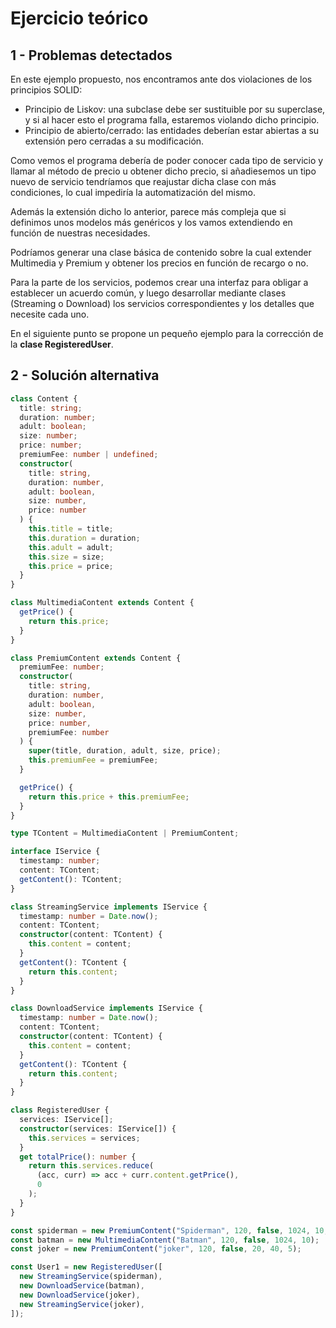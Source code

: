 # Ejercicio teórico

## 1 - Problemas detectados

En este ejemplo propuesto, nos encontramos ante dos violaciones de los principios SOLID:

- Principio de Liskov: una subclase debe ser sustituible por su superclase, y si al hacer esto el programa falla, estaremos violando dicho principio.
- Principio de abierto/cerrado: las entidades deberían estar abiertas a su extensión pero cerradas a su modificación.

Como vemos el programa debería de poder conocer cada tipo de servicio y llamar al método de precio u obtener dicho precio, si añadiesemos un tipo nuevo de servicio tendríamos que reajustar dicha clase con más condiciones, lo cual impediría la automatización del mismo.

Además la extensión dicho lo anterior, parece más compleja que si definimos unos modelos más genéricos y los vamos extendiendo en función de nuestras necesidades.

Podríamos generar una clase básica de contenido sobre la cual extender Multimedia y Premium y obtener los precios en función de recargo o no.

Para la parte de los servicios, podemos crear una interfaz para obligar a establecer un acuerdo común, y luego desarrollar mediante clases (Streaming o Download) los servicios correspondientes y los detalles que necesite cada uno.

En el siguiente punto se propone un pequeño ejemplo para la corrección de la **clase RegisteredUser**.

## 2 - Solución alternativa

```typescript
class Content {
  title: string;
  duration: number;
  adult: boolean;
  size: number;
  price: number;
  premiumFee: number | undefined;
  constructor(
    title: string,
    duration: number,
    adult: boolean,
    size: number,
    price: number
  ) {
    this.title = title;
    this.duration = duration;
    this.adult = adult;
    this.size = size;
    this.price = price;
  }
}

class MultimediaContent extends Content {
  getPrice() {
    return this.price;
  }
}

class PremiumContent extends Content {
  premiumFee: number;
  constructor(
    title: string,
    duration: number,
    adult: boolean,
    size: number,
    price: number,
    premiumFee: number
  ) {
    super(title, duration, adult, size, price);
    this.premiumFee = premiumFee;
  }

  getPrice() {
    return this.price + this.premiumFee;
  }
}

type TContent = MultimediaContent | PremiumContent;

interface IService {
  timestamp: number;
  content: TContent;
  getContent(): TContent;
}

class StreamingService implements IService {
  timestamp: number = Date.now();
  content: TContent;
  constructor(content: TContent) {
    this.content = content;
  }
  getContent(): TContent {
    return this.content;
  }
}

class DownloadService implements IService {
  timestamp: number = Date.now();
  content: TContent;
  constructor(content: TContent) {
    this.content = content;
  }
  getContent(): TContent {
    return this.content;
  }
}

class RegisteredUser {
  services: IService[];
  constructor(services: IService[]) {
    this.services = services;
  }
  get totalPrice(): number {
    return this.services.reduce(
      (acc, curr) => acc + curr.content.getPrice(),
      0
    );
  }
}

const spiderman = new PremiumContent("Spiderman", 120, false, 1024, 10, 6);
const batman = new MultimediaContent("Batman", 120, false, 1024, 10);
const joker = new PremiumContent("joker", 120, false, 20, 40, 5);

const User1 = new RegisteredUser([
  new StreamingService(spiderman),
  new DownloadService(batman),
  new DownloadService(joker),
  new StreamingService(joker),
]);
```
